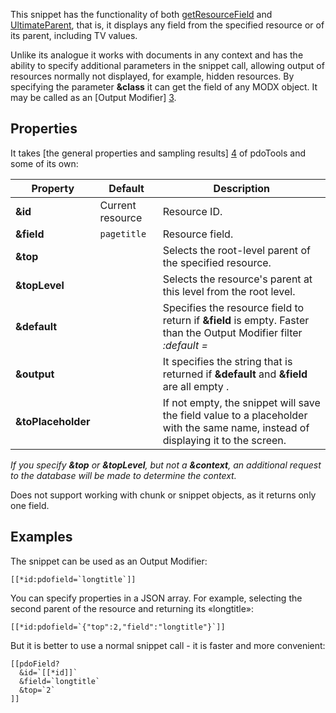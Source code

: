 This snippet has the functionality of both [getResourceField][1] and [UltimateParent][2], that is, it displays any field from the specified resource or of its parent, including TV values.

Unlike its analogue it works with documents in any context and has the ability to specify additional parameters in the snippet call, allowing output of resources normally not displayed, for example, hidden resources. By specifying the parameter **&class** it can get the field of any MODX object. It may be called as an [Output Modifier] [3].

## Properties

It takes [the general properties and sampling results] [4] of pdoTools and some of its own:

Property           | Default          | Description
-------------------|------------------|---------------------------------------------------------------------------------------------------------------------------------
**&id**            | Current resource | Resource ID.
**&field**         | `pagetitle`        | Resource field.
**&top**           |                  | Selects the root-level parent of the specified resource.
**&topLevel**      |                  | Selects the resource's parent at this level from the root level.
**&default**       |                  | Specifies the resource field to return if **&field** is empty. Faster than the Output Modifier filter *:default =*
**&output**        |                  | It specifies the string that is returned if **&default** and **&field** are all empty .
**&toPlaceholder** |                  | If not empty, the snippet will save the field value to a placeholder with the same name, instead of displaying it to the screen.

*If you specify **&top** or **&topLevel**, but not a **&context**, an additional request to the database will be made to determine the context.*

Does not support working with chunk or snippet objects, as it returns only one field.

## Examples

The snippet can be used as an Output Modifier:

```modx
[[*id:pdofield=`longtitle`]]
```

You can specify properties in a JSON array. For example, selecting the second parent of the resource and returning its «longtitle»:

```modx
[[*id:pdofield=`{"top":2,"field":"longtitle"}`]]
```

But it is better to use a normal snippet call - it is faster and more convenient:

```modx
[[pdoField?
  &id=`[[*id]]`
  &field=`longtitle`
  &top=`2`
]]
```

[1]: http://rtfm.modx.com/extras/revo/getresourcefield
[2]: http://modx.com/extras/package/ultimateparent
[3]: https://rtfm.modx.com/revolution/2.x/making-sites-with-modx/customizing-content/input-and-output-filters-%28output-modifiers%29
[4]: http://docs.modx.pro/en/components/pdotools/general-settings
